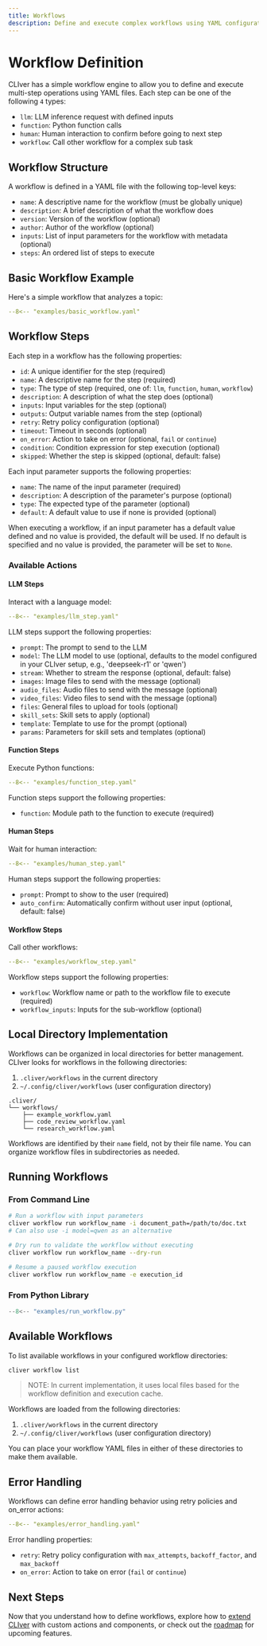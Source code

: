 ```yaml
---
title: Workflows
description: Define and execute complex workflows using YAML configuration files
---
```


# Workflow Definition
CLIver has a simple workflow engine to allow you to define and execute multi-step operations using YAML files.
Each step can be one of the following `4` types:

- `llm`:        LLM inference request with defined inputs
- `function`:   Python function calls
- `human`:      Human interaction to confirm before going to next step
- `workflow`:   Call other workflow for a complex sub task

## Workflow Structure

A workflow is defined in a YAML file with the following top-level keys:

- `name`: A descriptive name for the workflow (must be globally unique)
- `description`: A brief description of what the workflow does
- `version`: Version of the workflow (optional)
- `author`: Author of the workflow (optional)
- `inputs`: List of input parameters for the workflow with metadata (optional)
- `steps`: An ordered list of steps to execute

## Basic Workflow Example

Here's a simple workflow that analyzes a topic:

```yaml
--8<-- "examples/basic_workflow.yaml"
```


## Workflow Steps

Each step in a workflow has the following properties:

- `id`: A unique identifier for the step (required)
- `name`: A descriptive name for the step (required)
- `type`: The type of step (required, one of: `llm`, `function`, `human`, `workflow`)
- `description`: A description of what the step does (optional)
- `inputs`: Input variables for the step (optional)
- `outputs`: Output variable names from the step (optional)
- `retry`: Retry policy configuration (optional)
- `timeout`: Timeout in seconds (optional)
- `on_error`: Action to take on error (optional, `fail` or `continue`)
- `condition`: Condition expression for step execution (optional)
- `skipped`: Whether the step is skipped (optional, default: false)

Each input parameter supports the following properties:

- `name`: The name of the input parameter (required)
- `description`: A description of the parameter's purpose (optional)
- `type`: The expected type of the parameter (optional)
- `default`: A default value to use if none is provided (optional)

When executing a workflow, if an input parameter has a default value defined and no value is provided, the default will be used.
If no default is specified and no value is provided, the parameter will be set to `None`.

### Available Actions

#### LLM Steps
Interact with a language model:

```yaml
--8<-- "examples/llm_step.yaml"
```

LLM steps support the following properties:

- `prompt`: The prompt to send to the LLM
- `model`: The LLM model to use (optional, defaults to the model configured in your CLIver setup, e.g., 'deepseek-r1' or 'qwen')
- `stream`: Whether to stream the response (optional, default: false)
- `images`: Image files to send with the message (optional)
- `audio_files`: Audio files to send with the message (optional)
- `video_files`: Video files to send with the message (optional)
- `files`: General files to upload for tools (optional)
- `skill_sets`: Skill sets to apply (optional)
- `template`: Template to use for the prompt (optional)
- `params`: Parameters for skill sets and templates (optional)

#### Function Steps

Execute Python functions:

```yaml
--8<-- "examples/function_step.yaml"
```

Function steps support the following properties:

- `function`: Module path to the function to execute (required)

#### Human Steps
Wait for human interaction:

```yaml
--8<-- "examples/human_step.yaml"
```

Human steps support the following properties:

- `prompt`: Prompt to show to the user (required)
- `auto_confirm`: Automatically confirm without user input (optional, default: false)

#### Workflow Steps
Call other workflows:

```yaml
--8<-- "examples/workflow_step.yaml"
```

Workflow steps support the following properties:

- `workflow`: Workflow name or path to the workflow file to execute (required)
- `workflow_inputs`: Inputs for the sub-workflow (optional)

## Local Directory Implementation

Workflows can be organized in local directories for better management. CLIver looks for workflows in the following directories:

1. `.cliver/workflows` in the current directory
2. `~/.config/cliver/workflows` (user configuration directory)

```
.cliver/
└── workflows/
    ├── example_workflow.yaml
    ├── code_review_workflow.yaml
    └── research_workflow.yaml
```

Workflows are identified by their `name` field, not by their file name. You can organize workflow files in subdirectories as needed.

## Running Workflows

### From Command Line

```bash
# Run a workflow with input parameters
cliver workflow run workflow_name -i document_path=/path/to/doc.txt
# Can also use -i model=qwen as an alternative

# Dry run to validate the workflow without executing
cliver workflow run workflow_name --dry-run

# Resume a paused workflow execution
cliver workflow run workflow_name -e execution_id
```

### From Python Library

```python
--8<-- "examples/run_workflow.py"
```

## Available Workflows

To list available workflows in your configured workflow directories:

```bash
cliver workflow list
```

> NOTE: In current implementation, it uses local files based for the workflow definition and execution cache.

Workflows are loaded from the following directories:

1. `.cliver/workflows` in the current directory
2. `~/.config/cliver/workflows` (user configuration directory)

You can place your workflow YAML files in either of these directories to make them available.

## Error Handling

Workflows can define error handling behavior using retry policies and on_error actions:

```yaml
--8<-- "examples/error_handling.yaml"
```


Error handling properties:

- `retry`: Retry policy configuration with `max_attempts`, `backoff_factor`, and `max_backoff`
- `on_error`: Action to take on error (`fail` or `continue`)

## Next Steps

Now that you understand how to define workflows, explore how to [extend CLIver](extensibility.md) with custom actions and components, or check out the [roadmap](roadmap.md) for upcoming features.